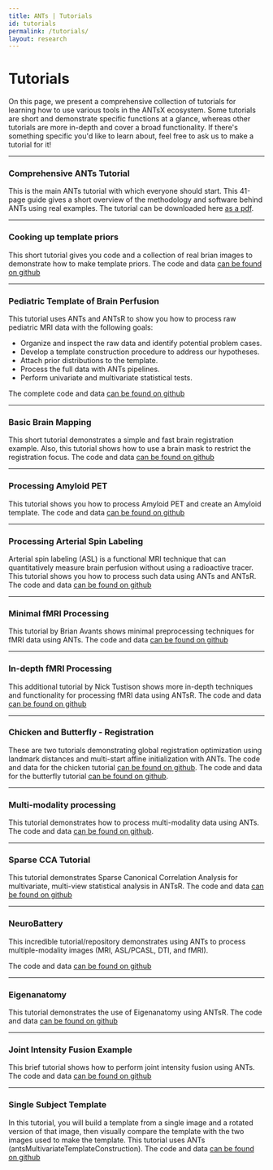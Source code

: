 ```yaml
---
title: ANTs | Tutorials
id: tutorials
permalink: /tutorials/
layout: research
---
```


# Tutorials

On this page, we present a comprehensive collection of tutorials for learning how
to use various tools in the ANTsX ecosystem. Some tutorials are short and demonstrate 
specific functions at a glance, whereas other tutorials are more in-depth and cover
a broad functionality. If there's something specific you'd like to learn about, feel
free to ask us to make a tutorial for it!

------------------------------------------------------------------------
### Comprehensive ANTs Tutorial

This is the main ANTs tutorial with which everyone should start. This 41-page guide gives
a short overview of the methodology and software behind ANTs using real examples. 
The tutorial can be downloaded here [as a pdf](https://github.com/stnava/ANTsDoc/raw/master/ants2.pdf). 

------------------------------------------------------------------------
### Cooking up template priors

This short tutorial gives you code and a collection of real brian images to demonstrate
how to make template priors. The code and data 
[can be found on github](https://github.com/ntustison/antsCookTemplatePriorsExample)

------------------------------------------------------------------------
### Pediatric Template of Brain Perfusion

This tutorial uses ANTs and ANTsR to show you how to process raw pediatric MRI
data with the following goals:

- Organize and inspect the raw data and identify potential problem cases.
- Develop a template construction procedure to address our hypotheses.
- Attach prior distributions to the template.
- Process the full data with ANTs pipelines.
- Perform univariate and multivariate statistical tests.

The complete code and data [can be found on github](https://github.com/stnava/ANTsTutorial)

------------------------------------------------------------------------
### Basic Brain Mapping

This short tutorial demonstrates a simple and fast brain registration example. Also,
this tutorial shows how to use a brain mask to restrict the registration focus.
The code and data [can be found on github](https://github.com/stnava/BasicBrainMapping)

------------------------------------------------------------------------
### Processing Amyloid PET 

This tutorial shows you how to process Amyloid PET and create an Amyloid template.
The code and data [can be found on github](https://github.com/stnava/petSUVR)

------------------------------------------------------------------------
### Processing Arterial Spin Labeling

Arterial spin labeling (ASL) is a functional MRI technique that can quantitatively 
measure brain perfusion without using a radioactive tracer. This tutorial shows you
how to process such data using ANTs and ANTsR.
The code and data [can be found on github](https://github.com/stnava/antsASLProcessing)

------------------------------------------------------------------------
### Minimal fMRI Processing

This tutorial by Brian Avants shows minimal preprocessing techniques for fMRI data using ANTs.
The code and data [can be found on github](https://github.com/stnava/fMRIANTs)

------------------------------------------------------------------------
### In-depth fMRI Processing

This additional tutorial by Nick Tustison shows more in-depth techniques and functionality for
processing fMRI data using ANTsR.
The code and data [can be found on github](https://github.com/ntustison/ANTsRfMRITutorial)

------------------------------------------------------------------------
### Chicken and Butterfly - Registration

These are two tutorials demonstrating global registration optimization using landmark
distances and multi-start affine initialization with ANTs.
The code and data for the chicken tutorial [can be found on github](https://github.com/stnava/chicken).
The code and data for the butterfly tutorial [can be found on github](https://github.com/stnava/butterfly).

------------------------------------------------------------------------
### Multi-modality processing

This tutorial demonstrates how to process multi-modality data using ANTs.
The code and data [can be found on github](https://github.com/stnava/ANTS_MultiModality).

------------------------------------------------------------------------
### Sparse CCA Tutorial

This tutorial demonstrates Sparse Canonical Correlation Analysis for multivariate, 
multi-view statistical analysis in ANTsR.
The code and data [can be found on github](https://github.com/stnava/sccanTutorial)

------------------------------------------------------------------------
### NeuroBattery

This incredible tutorial/repository demonstrates using ANTs to process multiple-modality images
(MRI, ASL/PCASL, DTI, and fMRI).

The code and data [can be found on github](https://github.com/jeffduda/NeuroBattery)

------------------------------------------------------------------------
### Eigenanatomy

This tutorial demonstrates the use of Eigenanatomy using ANTsR.
The code and data [can be found on github](https://github.com/stnava/eigenanatomy1)

------------------------------------------------------------------------
### Joint Intensity Fusion Example

This brief tutorial shows how to perform joint intensity fusion using ANTs.
The code and data [can be found on github](https://github.com/ntustison/JointIntensityFusionExample) 

------------------------------------------------------------------------
### Single Subject Template

In this tutorial, you will build a template from a single image and a rotated version of that image,
then visually compare the template with the two images used to make the template. This
tutorial uses ANTs (antsMultivariateTemplateConstruction).
The code and data [can be found on github](https://github.com/ntustison/SingleSubjectTemplateExample)



